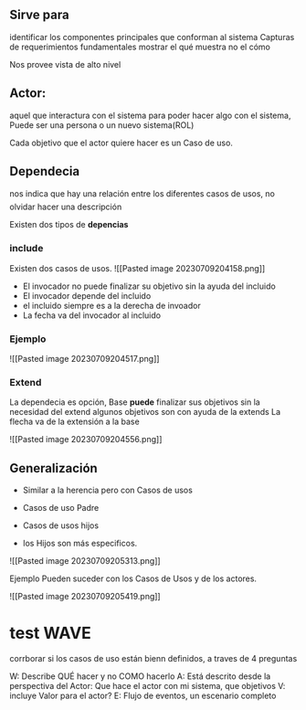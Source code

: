
## Sirve para
identificar los componentes principales que conforman al sistema
Capturas de requerimientos fundamentales
mostrar el qué muestra no el cómo

Nos provee vista de alto nivel

## Actor: 
aquel que interactura con el sistema para poder hacer algo con el sistema,
Puede ser una persona o un nuevo sistema(ROL)

Cada objetivo que el actor quiere hacer es un Caso de uso.

## **Dependecia**
nos indica que hay una relación entre los diferentes casos de usos, no olvidar hacer una descripción

Existen dos tipos de **depencias**

### **include**

Existen dos casos de usos.
![[Pasted image 20230709204158.png]]


- El invocador no puede finalizar su objetivo sin la ayuda del incluido
- El invocador depende del incluido
- el incluido siempre es a la derecha de invoador
- La fecha va del invocador al incluido 
### Ejemplo

![[Pasted image 20230709204517.png]]


### Extend

La dependecia es opción, 
Base **puede** finalizar sus objetivos sin la necesidad del extend
algunos objetivos son con ayuda de la extends
La flecha va de la extensión a la base 


![[Pasted image 20230709204556.png]]


## Generalización

- Similar a la herencia pero con Casos de usos

- Casos de uso Padre
- Casos de usos hijos

- los Hijos son más especificos.

![[Pasted image 20230709205313.png]]


Ejemplo 
Pueden suceder con los Casos de Usos y de los actores.

![[Pasted image 20230709205419.png]]


# test WAVE

corrborar si los casos de uso están bienn definidos, a traves de 4 preguntas

W: Describe QUÉ hacer y no COMO hacerlo
A: Está descrito desde la perspectiva del Actor: Que hace el actor con mi sistema, que objetivos
V: incluye Valor para el actor?
E: Flujo de eventos, un escenario completo

